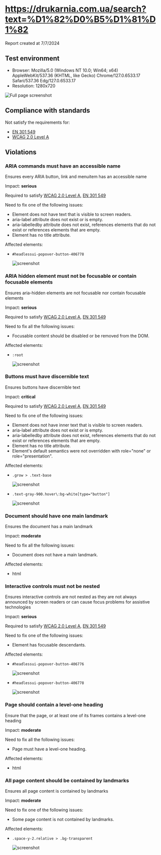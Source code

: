 # https://drukarnia.com.ua/search?text=%D1%82%D0%B5%D1%81%D1%82

Report created at 7/7/2024

## Test environment

- Browser: Mozilla/5.0 (Windows NT 10.0; Win64; x64) AppleWebKit/537.36 (KHTML, like Gecko) Chrome/127.0.6533.17 Safari/537.36 Edg/127.0.6533.17
- Resolution: 1280x720

![Full page screenshot](screenshots/1-0.jpg)

## Compliance with standards

Not satisfy the requirements for:

- [EN 301 549](https://www.etsi.org/deliver/etsi_en/301500_301599/301549/03.02.01_60/en_301549v030201p.pdf)
- [WCAG 2.0 Level A](https://www.w3.org/TR/WCAG20/)

## Violations

### ARIA commands must have an accessible name

Ensures every ARIA button, link and menuitem has an accessible name

Impact: **serious**

Required to satisfy [WCAG 2.0 Level A](https://www.w3.org/TR/WCAG20/), [EN 301 549](https://www.etsi.org/deliver/etsi_en/301500_301599/301549/03.02.01_60/en_301549v030201p.pdf)

Need to fix one of the following issues:

- Element does not have text that is visible to screen readers.
- aria-label attribute does not exist or is empty.
- aria-labelledby attribute does not exist, references elements that do not exist or references elements that are empty.
- Element has no title attribute.

Affected elements:

- `#headlessui-popover-button-406778`

	![screenshot](screenshots/2-0.jpg)

### ARIA hidden element must not be focusable or contain focusable elements

Ensures aria-hidden elements are not focusable nor contain focusable elements

Impact: **serious**

Required to satisfy [WCAG 2.0 Level A](https://www.w3.org/TR/WCAG20/), [EN 301 549](https://www.etsi.org/deliver/etsi_en/301500_301599/301549/03.02.01_60/en_301549v030201p.pdf)

Need to fix all the following issues:

- Focusable content should be disabled or be removed from the DOM.

Affected elements:

- `:root`

	![screenshot](screenshots/3-0.jpg)

### Buttons must have discernible text

Ensures buttons have discernible text

Impact: **critical**

Required to satisfy [WCAG 2.0 Level A](https://www.w3.org/TR/WCAG20/), [EN 301 549](https://www.etsi.org/deliver/etsi_en/301500_301599/301549/03.02.01_60/en_301549v030201p.pdf)

Need to fix one of the following issues:

- Element does not have inner text that is visible to screen readers.
- aria-label attribute does not exist or is empty.
- aria-labelledby attribute does not exist, references elements that do not exist or references elements that are empty.
- Element has no title attribute.
- Element&#039;s default semantics were not overridden with role=&quot;none&quot; or role=&quot;presentation&quot;.

Affected elements:

- `.grow > .text-base`

	![screenshot](screenshots/4-0.jpg)
- `.text-gray-900.hover\:bg-white[type="button"]`

	![screenshot](screenshots/5-0.jpg)

### Document should have one main landmark

Ensures the document has a main landmark

Impact: **moderate**

Need to fix all the following issues:

- Document does not have a main landmark.

Affected elements:

- html

### Interactive controls must not be nested

Ensures interactive controls are not nested as they are not always announced by screen readers or can cause focus problems for assistive technologies

Impact: **serious**

Required to satisfy [WCAG 2.0 Level A](https://www.w3.org/TR/WCAG20/), [EN 301 549](https://www.etsi.org/deliver/etsi_en/301500_301599/301549/03.02.01_60/en_301549v030201p.pdf)

Need to fix one of the following issues:

- Element has focusable descendants.

Affected elements:

- `#headlessui-popover-button-406776`

	![screenshot](screenshots/6-0.jpg)
- `#headlessui-popover-button-406778`

	![screenshot](screenshots/7-0.jpg)

### Page should contain a level-one heading

Ensure that the page, or at least one of its frames contains a level-one heading

Impact: **moderate**

Need to fix all the following issues:

- Page must have a level-one heading.

Affected elements:

- html

### All page content should be contained by landmarks

Ensures all page content is contained by landmarks

Impact: **moderate**

Need to fix one of the following issues:

- Some page content is not contained by landmarks.

Affected elements:

- `.space-y-2.relative > .bg-transparent`

	![screenshot](screenshots/8-0.jpg)

